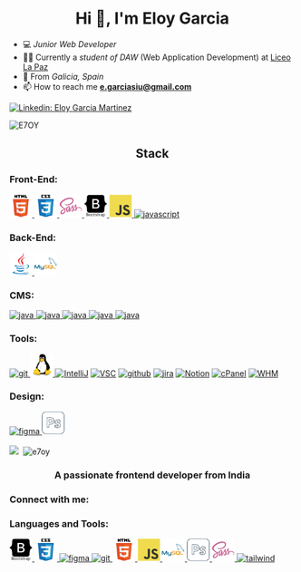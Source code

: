 
<h1 align="center">Hi 👋, I'm Eloy Garcia</h1>

- 💻 <em>Junior Web Developer</em>
- 👨‍💻 Currently a <em>student of DAW</em> (Web Application Development) at <a href="https://fp.liceolapaz.com/">Liceo La Paz</a>
- 📍 From <em>Galicia, Spain</em>
- 📫 How to reach me **e.garciasiu@gmail.com**

[![Linkedin:  Eloy Garcia Martinez ](https://img.shields.io/badge/-EloyGarciaMartinez-blue?style=flat-square&logo=Linkedin&logoColor=white&link=https://www.linkedin.com/in/eloy-garcia-martinez-189525208/)](https://www.linkedin.com/in/eloy-garcia-martinez-189525208/)

<p align="left"> <img src="https://komarev.com/ghpvc/?username=E7OY&label=Profile%20views&color=0e75b6&style=flat" alt="E7OY" /> </p>

<h2 align="center">Stack</h2>
<p align="left"> 
  <h3 align="left">Front-End:</h3>
  <a href="#"> <img src="https://raw.githubusercontent.com/devicons/devicon/master/icons/html5/html5-original-wordmark.svg" alt="html5" width="40" height="40"/> </a> 
  <a href="https://www.w3schools.com/css/" target="_blank" rel="noreferrer"> <img src="https://raw.githubusercontent.com/devicons/devicon/master/icons/css3/css3-original-wordmark.svg" alt="css3" width="40" height="40"/> </a> 
  <a href="https://sass-lang.com" target="_blank" rel="noreferrer"> <img src="https://raw.githubusercontent.com/devicons/devicon/master/icons/sass/sass-original.svg" alt="sass" width="40" height="40"/> </a>
  <a href="https://getbootstrap.com" target="_blank" rel="noreferrer"> <img src="https://raw.githubusercontent.com/devicons/devicon/master/icons/bootstrap/bootstrap-plain-wordmark.svg" alt="bootstrap" width="40" height="40"/> </a> 
  <a href="https://developer.mozilla.org/en-US/docs/Web/JavaScript" target="_blank" rel="noreferrer"> <img src="https://raw.githubusercontent.com/devicons/devicon/master/icons/javascript/javascript-original.svg" alt="javascript" width="40" height="40"/> </a>
    <a href="https://blog.artegrafico.net/wp-content/uploads/2019/02/jQuery-logo.png" target="_blank" rel="noreferrer"> <img src="https://blog.artegrafico.net/wp-content/uploads/2019/02/jQuery-logo.png" alt="javascript" width="40" height="40"/> </a> 

  <h3 align="left">Back-End:</h3>
  <a href="https://www.java.com" target="_blank" rel="noreferrer"> <img src="https://raw.githubusercontent.com/devicons/devicon/master/icons/java/java-original.svg" alt="java" width="40" height="40"/> </a> 
  <a href="https://www.mysql.com/" target="_blank" rel="noreferrer"> <img src="https://raw.githubusercontent.com/devicons/devicon/master/icons/mysql/mysql-original-wordmark.svg" alt="mysql" width="40" height="40"/> </a> 
     
  <h3 align="left">CMS:</h3>
  <a href="https://upload.wikimedia.org/wikipedia/commons/9/93/Wordpress_Blue_logo.png" target="_blank" rel="noreferrer"> <img src="https://upload.wikimedia.org/wikipedia/commons/9/93/Wordpress_Blue_logo.png" alt="java" width="40" height="40"/> </a> 
  <a href="https://upload.wikimedia.org/wikipedia/commons/thumb/2/2a/WooCommerce_logo.svg/1200px-WooCommerce_logo.svg.png" target="_blank" rel="noreferrer"> <img src="https://upload.wikimedia.org/wikipedia/commons/thumb/2/2a/WooCommerce_logo.svg/1200px-WooCommerce_logo.svg.png" alt="java" width="50" height="30"/> </a> 
    <a href="https://www.joopbox.com/wp-content/uploads/2015/12/Joomla-logo.png" target="_blank" rel="noreferrer"> <img src="https://www.joopbox.com/wp-content/uploads/2015/12/Joomla-logo.png" alt="java" width="60" height="40"/> </a> 
        <a href="https://upload.wikimedia.org/wikipedia/commons/b/b7/Moodle-1-740x380.png" target="_blank" rel="noreferrer"> <img src="https://upload.wikimedia.org/wikipedia/commons/b/b7/Moodle-1-740x380.png" alt="java" width="60" height="40"/> </a> 
            <a href="https://upload.wikimedia.org/wikipedia/commons/thumb/c/c5/Prestashop.svg/2389px-Prestashop.svg.png" target="_blank" rel="noreferrer"> <img src="https://upload.wikimedia.org/wikipedia/commons/thumb/c/c5/Prestashop.svg/2389px-Prestashop.svg.png" alt="java" width="50" height="40"/> </a> 





   
   <h3 align="left">Tools:</h3>
  <a href="https://git-scm.com/" target="_blank" rel="noreferrer"> <img src="https://www.vectorlogo.zone/logos/git-scm/git-scm-icon.svg" alt="git" width="40" height="40"/> </a> 
  <a href="https://www.linux.org/" target="_blank" rel="noreferrer"> <img src="https://raw.githubusercontent.com/devicons/devicon/master/icons/linux/linux-original.svg" alt="linux" width="40" height="40"/> </a>
<a href="#"> <img src="https://upload.wikimedia.org/wikipedia/commons/9/9c/IntelliJ_IDEA_Icon.svg" alt="IntelliJ" width="40" height="40"/></a>
<a href="#"><img src="https://upload.wikimedia.org/wikipedia/commons/9/9a/Visual_Studio_Code_1.35_icon.svg" alt="VSC" width="40" height="40"/></a>
<a href="#"><img src="https://upload.wikimedia.org/wikipedia/commons/thumb/c/c2/GitHub_Invertocat_Logo.svg/200px-GitHub_Invertocat_Logo.svg.png" alt="github" width="40" height="40"/></a>
<a href="#"><img src="https://cdn.icon-icons.com/icons2/2699/PNG/512/atlassian_jira_logo_icon_170511.png" alt="jira" width="40" height="40" title="Jira"/></a>
<a href="#"><img src="https://upload.wikimedia.org/wikipedia/commons/4/45/Notion_app_logo.png" alt="Notion" width="40" height="40" title="Notion"/></a>
<a href="#"><img src="https://logonoid.com/images/c-panel-logo.png" alt="cPanel" width="100" height="30" title="cPanel"/></a>
<a href="#"><img src="https://www.webhostingworld.net/img/pages/whm-logo-new@2x.png" alt="WHM" width="80" height="40" title="WHM"/></a>



  <h3 align="left">Design:</h3>
  <a href="https://www.figma.com/" target="_blank" rel="noreferrer"> <img src="https://www.vectorlogo.zone/logos/figma/figma-icon.svg" alt="figma" width="40" height="40"/> </a> 
  <a href="https://www.photoshop.com/en" target="_blank" rel="noreferrer"> <img src="https://raw.githubusercontent.com/devicons/devicon/master/icons/photoshop/photoshop-line.svg" alt="photoshop" width="40" height="40"/> </a> 
  <br /><br />

<div>
<img src="https://github-readme-stats.vercel.app/api?username=E7OY&show_icons=true&theme=radical" />&nbsp;&nbsp;<img  src="https://github-readme-stats.vercel.app/api/top-langs?username=e7oy&show_icons=true&theme=radical&locale=en&layout=compact" alt="e7oy"  />
</div>

<h3 align="center">A passionate frontend developer from India</h3>

<h3 align="left">Connect with me:</h3>
<p align="left">
</p>

<h3 align="left">Languages and Tools:</h3>
<p align="left"> <a href="https://getbootstrap.com" target="_blank" rel="noreferrer"> <img src="https://raw.githubusercontent.com/devicons/devicon/master/icons/bootstrap/bootstrap-plain-wordmark.svg" alt="bootstrap" width="40" height="40"/> </a> <a href="https://www.w3schools.com/css/" target="_blank" rel="noreferrer"> <img src="https://raw.githubusercontent.com/devicons/devicon/master/icons/css3/css3-original-wordmark.svg" alt="css3" width="40" height="40"/> </a> <a href="https://www.figma.com/" target="_blank" rel="noreferrer"> <img src="https://www.vectorlogo.zone/logos/figma/figma-icon.svg" alt="figma" width="40" height="40"/> </a> <a href="https://git-scm.com/" target="_blank" rel="noreferrer"> <img src="https://www.vectorlogo.zone/logos/git-scm/git-scm-icon.svg" alt="git" width="40" height="40"/> </a> <a href="https://www.w3.org/html/" target="_blank" rel="noreferrer"> <img src="https://raw.githubusercontent.com/devicons/devicon/master/icons/html5/html5-original-wordmark.svg" alt="html5" width="40" height="40"/> </a> <a href="https://developer.mozilla.org/en-US/docs/Web/JavaScript" target="_blank" rel="noreferrer"> <img src="https://raw.githubusercontent.com/devicons/devicon/master/icons/javascript/javascript-original.svg" alt="javascript" width="40" height="40"/> </a> <a href="https://www.mysql.com/" target="_blank" rel="noreferrer"> <img src="https://raw.githubusercontent.com/devicons/devicon/master/icons/mysql/mysql-original-wordmark.svg" alt="mysql" width="40" height="40"/> </a> <a href="https://www.photoshop.com/en" target="_blank" rel="noreferrer"> <img src="https://raw.githubusercontent.com/devicons/devicon/master/icons/photoshop/photoshop-line.svg" alt="photoshop" width="40" height="40"/> </a> <a href="https://sass-lang.com" target="_blank" rel="noreferrer"> <img src="https://raw.githubusercontent.com/devicons/devicon/master/icons/sass/sass-original.svg" alt="sass" width="40" height="40"/> </a> <a href="https://tailwindcss.com/" target="_blank" rel="noreferrer"> <img src="https://www.vectorlogo.zone/logos/tailwindcss/tailwindcss-icon.svg" alt="tailwind" width="40" height="40"/> </a> </p>




